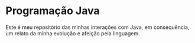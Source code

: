 # Programação Java
Este é meu repositório das minhas interações com Java, em consequência, um relato da minha evolução e afeição pela linguagem.